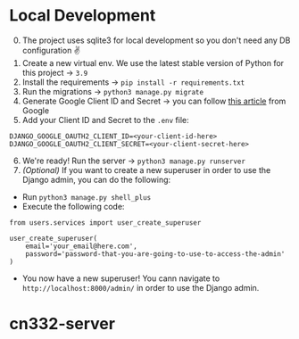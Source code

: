 # Local Development

0. The project uses sqlite3 for local development so you don't need any DB configuration :v:
1. Create a new virtual env. We use the latest stable version of Python for this project -> `3.9`
1. Install the requirements -> `pip install -r requirements.txt`
1. Run the migrations -> `python3 manage.py migrate`
1. Generate Google Client ID and Secret -> you can follow [this article](https://developers.google.com/identity/gsi/web/guides/get-google-api-clientid) from Google
1. Add your Client ID and Secret to the `.env` file:

```
DJANGO_GOOGLE_OAUTH2_CLIENT_ID=<your-client-id-here>
DJANGO_GOOGLE_OAUTH2_CLIENT_SECRET=<your-client-secret-here>
```

6. We're ready! Run the server -> `python3 manage.py runserver`
7. _(Optional)_ If you want to create a new superuser in order to use the Django admin, you can do the following:

- Run `python3 manage.py shell_plus`
- Execute the following code:

```
from users.services import user_create_superuser

user_create_superuser(
    email='your_email@here.com',
    password='password-that-you-are-going-to-use-to-access-the-admin'
)
```

- You now have a new superuser! You cann navigate to `http://localhost:8000/admin/` in order to use the Django admin.
# cn332-server
